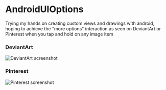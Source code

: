 # AndroidUIOptions

Trying my hands on creating custom views and drawings with android, hoping to achieve the "more options" interaction as seen on DeviantArt or Pinterest when you tap and hold on any image item

### DeviantArt
![DeviantArt screenshot](https://res.cloudinary.com/dfzhxlgll/image/upload/v1640533773/Screenshot_20211226-164750_zwwvum.png)

### Pinterest
![Pinterest screenshot](https://res.cloudinary.com/dfzhxlgll/image/upload/v1640533771/Screenshot_20211226-164733_wtsutx.png)

